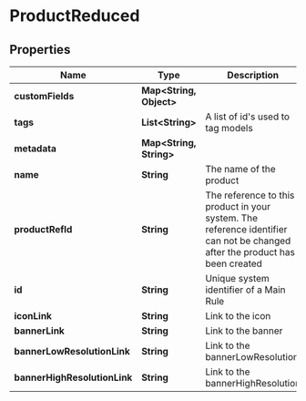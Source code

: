 

# ProductReduced



## Properties

| Name | Type | Description | Notes |
|------------ | ------------- | ------------- | -------------|
|**customFields** | **Map&lt;String, Object&gt;** |  |  [optional] |
|**tags** | **List&lt;String&gt;** | A list of id&#39;s used to tag models |  [optional] |
|**metadata** | **Map&lt;String, String&gt;** |  |  [optional] |
|**name** | **String** | The name of the product |  [optional] |
|**productRefId** | **String** | The reference to this product in your system. The reference identifier can not be changed after the product has been created |  [optional] |
|**id** | **String** | Unique system identifier of a Main Rule |  [optional] [readonly] |
|**iconLink** | **String** | Link to the icon |  [optional] |
|**bannerLink** | **String** | Link to the banner |  [optional] |
|**bannerLowResolutionLink** | **String** | Link to the bannerLowResolution |  [optional] |
|**bannerHighResolutionLink** | **String** | Link to the bannerHighResolution |  [optional] |



